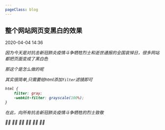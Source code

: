 ```yaml
---
pageClass: blog
---
```


## 整个网站网页变黑白的效果
<p class="date">2020-04-04 14:36
  <span id="/say-my-life/blog/css/FilterBW.html" class="leancloud_visitors">
      <i class="shni shn-eye-fill" />
      <i class="leancloud-visitors-count"></i>
  </span>
</p>

因为今天是对抗击新冠肺炎疫情斗争牺牲烈士和逝世通报的全国哀悼日，很多网站都把页面变成了黑白色

那这个是怎么做的呢

其实很简单,只需要给html添加<code class="default">filter</code>滤镜即可

```css
html {
    filter: gray;
    -webkit-filter: grayscale(100%);
}
```

在此，向所有抗击新冠肺炎疫情斗争牺牲的烈士致敬 

👩‍⚕️ 👨‍⚕️ 👩‍🏭 👨‍🏭 👮‍♀️ 👮‍♂️

<base-valine />
